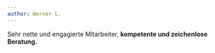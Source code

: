 ```yaml
---
author: Werner L.
---
```


Sehr nette und engagierte Mitarbeiter, **kompetente und zeichenlose Beratung.**
